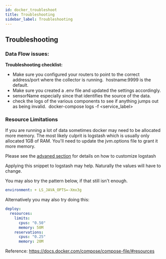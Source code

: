 ```yaml
---
id: docker_troubleshoot
title: Troubleshooting
sidebar_label: Troubleshooting
---
```


## Troubleshooting

### Data Flow issues:

**Troubleshooting checklist:**

- Make sure you configured your routers to point to the correct address/port where the collector is running.  hostname:9999 is the default.
- Make sure you created a .env file and updated the settings accordingly.
- sensorName especially since that identifies the source of the data.
- check the logs of the various components to see if anything jumps out as being invalid.  docker-compose logs -f <service_label>

### Resource Limitations

If you are running a lot of data sometimes docker may need to be allocated more memory. The most
likely culprit is logstash which is usually only allocated 1GB of RAM. You'll need to update the jvm.options file to grant it more memory.

Please see the [advaned section](docker_install_advanced.md#customize-logstash-settings) for details on how to customize logstash

Applying this snippet to logstash may help. Naturally the values will have to change.

You may also try the pattern below, if that still isn't enough.

```yaml
environment: + LS_JAVA_OPTS=-Xmx3g
```

Alternatively you may also try doing this:

```yaml
deploy:
  resources:
    limits:
      cpus: "0.50"
      memory: 50M
    reservations:
      cpus: "0.25"
      memory: 20M
```

Reference: https://docs.docker.com/compose/compose-file/#resources
